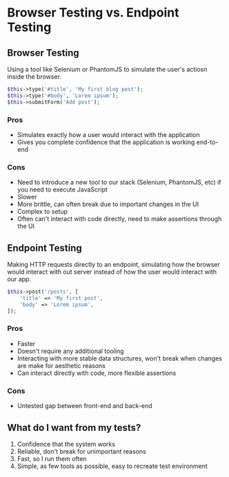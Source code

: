 # Browser Testing vs. Endpoint Testing

## Browser Testing

Using a tool like Selenium or PhantomJS to simulate the user's actiosn inside
the browser.

```php
$this->type('#title', 'My first blog post');
$this->type('#body', 'Lorem ipsum');
$this->submitForm('Add post');
```

### Pros

- Simulates exactly how a user would interact with the application
- Gives you complete confidence that the application is working end-to-end

### Cons

- Need to introduce a new tool to our stack (Selenium, PhantomJS, etc) if you
need to execute JavaScript
- Slower
- More brittle, can often break due to important changes in the UI
- Complex to setup
- Often can't interact with code directly, need to make assertions through the
UI

## Endpoint Testing

Making HTTP requests directly to an endpoint, simulating how the browser would
interact with out server instead of how the user would interact with our app.

```php
$this->post('/posts', [
    'title' => 'My first post',
    'body' => 'Lorem ipsum',
]);
```

### Pros

- Faster
- Doesn't require any additional tooling
- Interacting with more stable data structures, won't break when changes are
make for aesthetic reasons
- Can interact directly with code, more flexible assertions

### Cons

- Untested gap between front-end and back-end

## What do I want from my tests?

1. Confidence that the system works
2. Reliable, don't break for unimportant reasons
3. Fast, so I run them often
4. Simple, as few tools as possible, easy to recreate test environment